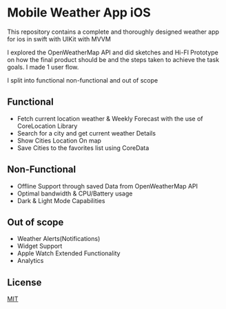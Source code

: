 # Mobile Weather App iOS

This repository contains a complete and thoroughly designed weather app for ios in swift with UIKit with MVVM

I explored the OpenWeatherMap API and did sketches and Hi-FI Prototype on how the final product should be and the steps taken to achieve the task goals. I made 1 user flow.

I split into functional non-functional and out of scope
## Functional
- Fetch current location weather & Weekly Forecast with the use of CoreLocation Library
- Search for a city and get current weather Details
- Show Cities Location On map
- Save Cities to the favorites list using CoreData

## Non-Functional
- Offline Support through saved Data from OpenWeatherMap API
- Optimal bandwidth & CPU/Battery usage
- Dark & Light Mode Capabilities


## Out of scope
- Weather Alerts(Notifications)
- Widget Support
- Apple Watch Extended Functionality 
- Analytics

## License
[MIT](https://choosealicense.com/licenses/mit/)
